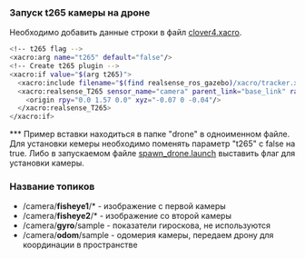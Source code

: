 ### Запуск t265 камеры на дроне ###
Необходимо добавить данные строки в файл [clover4.xacro](drone/clover4.xacro).  
```bash
<!-- t265 flag -->
<xacro:arg name="t265" default="false"/>
<!-- Create t265 plugin -->
<xacro:if value="$(arg t265)">
  <xacro:include filename="$(find realsense_ros_gazebo)/xacro/tracker.xacro"/>
  <xacro:realsense_T265 sensor_name="camera" parent_link="base_link" rate="30.0">
    <origin rpy="0.0 1.57 0.0" xyz="-0.07 0 -0.04"/>
  </xacro:realsense_T265>
</xacro:if>
```
*** Пример вставки находиться в папке "drone" в одноименном файле.  
Для установки кемеры необходимо поменять параметр "t265" с false на true. Либо в запускаемом файле [spawn_drone.launch](drone/spawn_drone.launch) выставить флаг для установки камеры.
### Название топиков ###
* /camera/**fisheye1**/* - изображение с первой камеры
* /camera/**fisheye2**/* - изображение со второй камеры
* /camera/**gyro**/sample - показатели гироскова, не используются
* /camera/**odom**/sample - одомерия камеры, передаем дрону для координации в пространстве
